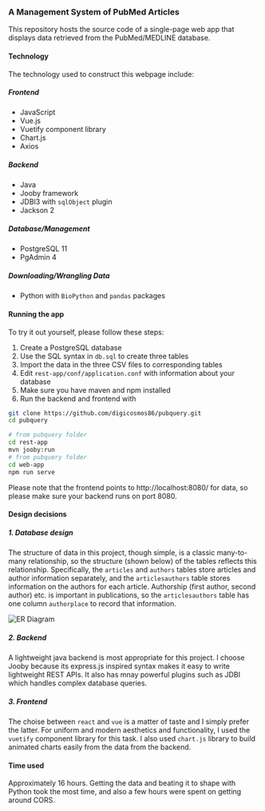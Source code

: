 ### A Management System of PubMed Articles

This repository hosts the source code of a single-page web app that displays data retrieved from the PubMed/MEDLINE database. 

#### Technology

The technology used to construct this webpage include:

##### Frontend

* JavaScript
* Vue.js
* Vuetify component library
* Chart.js
* Axios

##### Backend

* Java
* Jooby framework
* JDBI3 with `sqlObject` plugin
* Jackson 2

##### Database/Management

* PostgreSQL 11
* PgAdmin 4

##### Downloading/Wrangling Data

* Python with `BioPython` and `pandas` packages

#### Running the app

To try it out yourself, please follow these steps:

1. Create a PostgreSQL database
2. Use the SQL syntax in `db.sql` to create three tables
3. Import the data in the three CSV files to corresponding tables
4. Edit `rest-app/conf/application.conf` with information about your database
5. Make sure you have maven and npm installed
6. Run the backend and frontend with

```bash
git clone https://github.com/digicosmos86/pubquery.git
cd pubquery

# from pubquery folder
cd rest-app
mvn jooby:run
# from pubquery folder
cd web-app
npm run serve
```

Please note that the frontend points to http://localhost:8080/ for data, so please make sure your backend runs on port 8080.

#### Design decisions

##### 1. Database design

The structure of data in this project, though simple, is a classic many-to-many relationship, so the structure (shown below) of the tables reflects this relationship. Specifically, the `articles` and `authors` tables store articles and author information separately, and the `articlesauthors` table stores information on the authors for each article. Authorship (first author, second author) etc. is important in publications, so the `articlesauthors` table has one column `authorplace` to record that information.

![ER Diagram](https://raw.githubusercontent.com/digicosmos86/pubquery/master/relationship%20%diagram.png)

##### 2. Backend

A lightweight java backend is most appropriate for this project. I choose Jooby because its express.js inspired syntax makes it easy to write lightweight REST APIs. It also has mnay powerful plugins such as JDBI which handles complex database queries.

##### 3. Frontend

The choise between `react` and `vue` is a matter of taste and I simply prefer the latter. For uniform and modern aesthetics and functionality, I used the `vuetify` component library for this task. I also used `chart.js` library to build animated charts easily from the data from the backend.

#### Time used

Approximately 16 hours. Getting the data and beating it to shape with Python took the most time, and also a few hours were spent on getting around CORS.